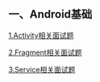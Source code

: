 ## 一、Android基础 ##

[1.Activity相关面试题]([https://github.com/ryanlijianchang/Interview-AndroidDev/blob/master/Andorid%E5%9F%BA%E7%A1%80/Activity%E7%9B%B8%E5%85%B3%E9%9D%A2%E8%AF%95%E9%A2%98.md](https://github.com/ryanlijianchang/Interview-AndroidDev/blob/master/Andorid基础/Activity相关面试题.md))

[2.Fragment相关面试题]([https://github.com/ryanlijianchang/Interview-AndroidDev/blob/master/Andorid%E5%9F%BA%E7%A1%80/Fragment%E7%9B%B8%E5%85%B3%E9%9D%A2%E8%AF%95%E9%A2%98.md](https://github.com/ryanlijianchang/Interview-AndroidDev/blob/master/Andorid基础/Fragment相关面试题.md))

[3.Service相关面试题](https://github.com/ryanlijianchang/Interview-AndroidDev/blob/master/Andorid基础/Service相关面试题.md)

